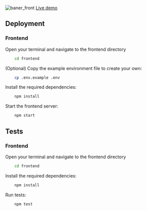 ![baner_front](https://github.com/DudzinskiR/CurrencyHub/assets/130515506/2c0e4e4f-7a72-4895-8cb6-4989657f5d00)
[Live demo](https://currencyhub.vercel.app)

## Deployment

### Frontend

Open your terminal and navigate to the frontend directory

```bash
    cd frontend
```

(Optional) Copy the example environment file to create your own:

```bash
    cp .env.example .env
```

Install the required dependencies:

```bash
    npm install
```

Start the frontend server:

```bash
    npm start
```

## Tests

### Frontend

Open your terminal and navigate to the frontend directory

```bash
    cd frontend
```

Install the required dependencies:

```bash
    npm install
```

Run tests:

```bash
    npm test
```
